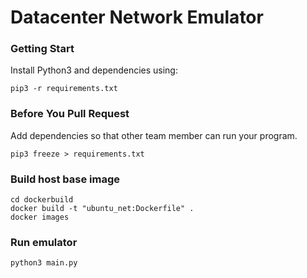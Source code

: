 # Datacenter Network Emulator

### Getting Start

Install Python3 and dependencies using:  

```
pip3 -r requirements.txt
```


### Before You Pull Request

Add dependencies so that other team member can run your program.  

```
pip3 freeze > requirements.txt
```

### Build host base image
```
cd dockerbuild
docker build -t "ubuntu_net:Dockerfile" .
docker images
```

### Run emulator
```
python3 main.py
```